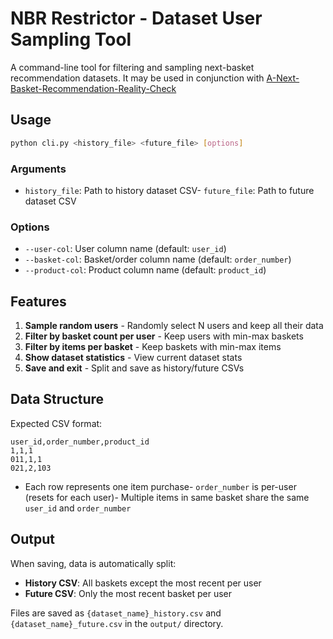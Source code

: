 # NBR Restrictor - Dataset User Sampling Tool
A command-line tool for filtering and sampling next-basket recommendation datasets. It may be used in conjunction with [A-Next-Basket-Recommendation-Reality-Check](https://github.com/NilsLeo/A-Next-Basket-Recommendation-Reality-Check)

## Usage

```bash
python cli.py <history_file> <future_file> [options]
```
### Arguments

- `history_file`: Path to history dataset CSV- `future_file`: Path to future dataset CSV

### Options

- `--user-col`: User column name (default: `user_id`)
- `--basket-col`: Basket/order column name (default: `order_number`)
- `--product-col`: Product column name (default: `product_id`)

## Features
1. **Sample random users** - Randomly select N users and keep all their data
2. **Filter by basket count per user** - Keep users with min-max baskets
3. **Filter by items per basket** - Keep baskets with min-max items
4. **Show dataset statistics** - View current dataset stats
5. **Save and exit** - Split and save as history/future CSVs

## Data Structure

Expected CSV format:

```csv
user_id,order_number,product_id
1,1,1
011,1,1
021,2,103
```
- Each row represents one item purchase- `order_number` is per-user (resets for each user)- Multiple items in same basket share the same `user_id` and `order_number`

## Output

When saving, data is automatically split:
- **History CSV**: All baskets except the most recent per user
- **Future CSV**: Only the most recent basket per user

Files are saved as `{dataset_name}_history.csv` and `{dataset_name}_future.csv` in the `output/` directory.
